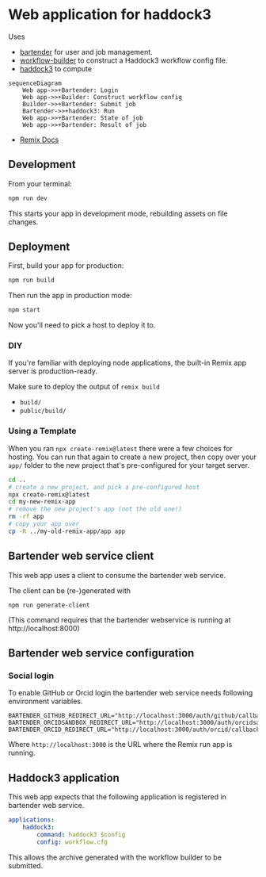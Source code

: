 # Web application for haddock3

Uses 
* [bartender](https://github.com/i-VRESSE/bartender) for user and job management.
* [workflow-builder](https://github.com/i-VRESSE/workflow-builder) to construct a Haddock3 workflow config file.
* [haddock3](https://github.com/haddocking/haddock3) to compute

```mermaid
sequenceDiagram
    Web app->>+Bartender: Login
    Web app->>+Builder: Construct workflow config
    Builder->>+Bartender: Submit job
    Bartender->>+haddock3: Run
    Web app->>+Bartender: State of job
    Web app->>+Bartender: Result of job
```

- [Remix Docs](https://remix.run/docs)

## Development

From your terminal:

```sh
npm run dev
```

This starts your app in development mode, rebuilding assets on file changes.

## Deployment

First, build your app for production:

```sh
npm run build
```

Then run the app in production mode:

```sh
npm start
```

Now you'll need to pick a host to deploy it to.

### DIY

If you're familiar with deploying node applications, the built-in Remix app server is production-ready.

Make sure to deploy the output of `remix build`

- `build/`
- `public/build/`

### Using a Template

When you ran `npx create-remix@latest` there were a few choices for hosting. You can run that again to create a new project, then copy over your `app/` folder to the new project that's pre-configured for your target server.

```sh
cd ..
# create a new project, and pick a pre-configured host
npx create-remix@latest
cd my-new-remix-app
# remove the new project's app (not the old one!)
rm -rf app
# copy your app over
cp -R ../my-old-remix-app/app app
```

## Bartender web service client

This web app uses a client to consume the bartender web service.

The client can be (re-)generated with

```shell
npm run generate-client
```
(This command requires that the bartender webservice is running at http://localhost:8000)

## Bartender web service configuration

### Social login

To enable GitHub or Orcid login the bartender web service needs following environment variables.

```shell
BARTENDER_GITHUB_REDIRECT_URL="http://localhost:3000/auth/github/callback"
BARTENDER_ORCIDSANDBOX_REDIRECT_URL="http://localhost:3000/auth/orcidsandbox/callback"
BARTENDER_ORCID_REDIRECT_URL="http://localhost:3000/auth/orcid/callback"
```

Where `http://localhost:3000` is the URL where the Remix run app is running.

## Haddock3 application 

This web app expects that the following application is registered in bartender web service.

```yaml
applications:
    haddock3:
        command: haddock3 $config
        config: workflow.cfg
```

This allows the archive generated with the workflow builder to be submitted.
